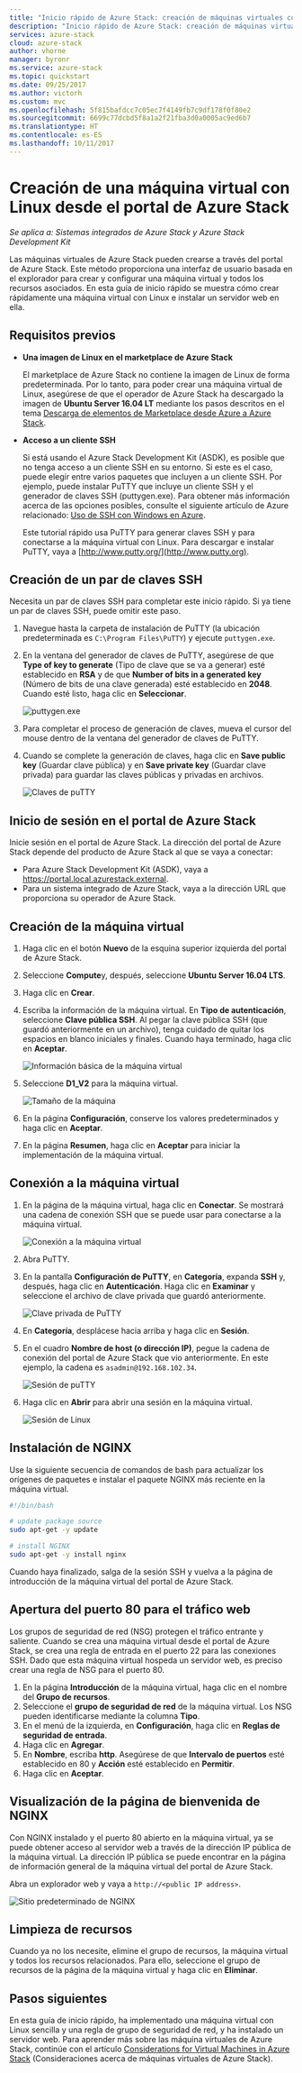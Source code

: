 ```yaml
---
title: "Inicio rápido de Azure Stack: creación de máquinas virtuales con el Portal"
description: "Inicio rápido de Azure Stack: creación de máquinas virtuales de Linux con el Portal"
services: azure-stack
cloud: azure-stack
author: vhorne
manager: byronr
ms.service: azure-stack
ms.topic: quickstart
ms.date: 09/25/2017
ms.author: victorh
ms.custom: mvc
ms.openlocfilehash: 5f815bafdcc7c05ec7f4149fb7c9df178f0f80e2
ms.sourcegitcommit: 6699c77dcbd5f8a1a2f21fba3d0a0005ac9ed6b7
ms.translationtype: HT
ms.contentlocale: es-ES
ms.lasthandoff: 10/11/2017
---
```

# <a name="create-a-linux-virtual-machine-with-the-azure-stack-portal"></a>Creación de una máquina virtual con Linux desde el portal de Azure Stack

*Se aplica a: Sistemas integrados de Azure Stack y Azure Stack Development Kit*

Las máquinas virtuales de Azure Stack pueden crearse a través del portal de Azure Stack. Este método proporciona una interfaz de usuario basada en el explorador para crear y configurar una máquina virtual y todos los recursos asociados. En esta guía de inicio rápido se muestra cómo crear rápidamente una máquina virtual con Linux e instalar un servidor web en ella.

## <a name="prerequisites"></a>Requisitos previos

* **Una imagen de Linux en el marketplace de Azure Stack**

   El marketplace de Azure Stack no contiene la imagen de Linux de forma predeterminada. Por lo tanto, para poder crear una máquina virtual de Linux, asegúrese de que el operador de Azure Stack ha descargado la imagen de **Ubuntu Server 16.04 LT** mediante los pasos descritos en el tema [Descarga de elementos de Marketplace desde Azure a Azure Stack](../azure-stack-download-azure-marketplace-item.md).

* **Acceso a un cliente SSH**

   Si está usando el Azure Stack Development Kit (ASDK), es posible que no tenga acceso a un cliente SSH en su entorno. Si este es el caso, puede elegir entre varios paquetes que incluyen a un cliente SSH. Por ejemplo, puede instalar PuTTY que incluye un cliente SSH y el generador de claves SSH (puttygen.exe). Para obtener más información acerca de las opciones posibles, consulte el siguiente artículo de Azure relacionado: [Uso de SSH con Windows en Azure](https://docs.microsoft.com/en-us/azure/virtual-machines/linux/ssh-from-windows#windows-packages-and-ssh-clients).

   Este tutorial rápido usa PuTTY para generar claves SSH y para conectarse a la máquina virtual con Linux. Para descargar e instalar PuTTY, vaya a [http://www.putty.org/](http://www.putty.org).

## <a name="create-an-ssh-key-pair"></a>Creación de un par de claves SSH

Necesita un par de claves SSH para completar este inicio rápido. Si ya tiene un par de claves SSH, puede omitir este paso.

1. Navegue hasta la carpeta de instalación de PuTTY (la ubicación predeterminada es ```C:\Program Files\PuTTY```) y ejecute ```puttygen.exe```.
2. En la ventana del generador de claves de PuTTY, asegúrese de que **Type of key to generate** (Tipo de clave que se va a generar) esté establecido en **RSA** y de que **Number of bits in a generated key** (Número de bits de una clave generada) esté establecido en **2048**. Cuando esté listo, haga clic en **Seleccionar**.

   ![puttygen.exe](media/azure-stack-quick-linux-portal/Putty01.PNG)

3. Para completar el proceso de generación de claves, mueva el cursor del mouse dentro de la ventana del generador de claves de PuTTY.
4. Cuando se complete la generación de claves, haga clic en **Save public key** (Guardar clave pública) y en **Save private key** (Guardar clave privada) para guardar las claves públicas y privadas en archivos.

   ![Claves de puTTY](media/azure-stack-quick-linux-portal/Putty02.PNG)



## <a name="sign-in-to-the-azure-stack-portal"></a>Inicio de sesión en el portal de Azure Stack

Inicie sesión en el portal de Azure Stack. La dirección del portal de Azure Stack depende del producto de Azure Stack al que se vaya a conectar:

* Para Azure Stack Development Kit (ASDK), vaya a https://portal.local.azurestack.external.
* Para un sistema integrado de Azure Stack, vaya a la dirección URL que proporciona su operador de Azure Stack.

## <a name="create-the-virtual-machine"></a>Creación de la máquina virtual

1. Haga clic en el botón **Nuevo** de la esquina superior izquierda del portal de Azure Stack.

2. Seleccione **Compute**y, después, seleccione **Ubuntu Server 16.04 LTS**.
3. Haga clic en **Crear**.

4. Escriba la información de la máquina virtual. En **Tipo de autenticación**, seleccione **Clave pública SSH**. Al pegar la clave pública SSH (que guardó anteriormente en un archivo), tenga cuidado de quitar los espacios en blanco iniciales y finales. Cuando haya terminado, haga clic en **Aceptar**.

   ![Información básica de la máquina virtual](media/azure-stack-quick-linux-portal/linux-01.PNG)

5. Seleccione **D1_V2** para la máquina virtual.

   ![Tamaño de la máquina](media/azure-stack-quick-linux-portal/linux-02.PNG)

6. En la página **Configuración**, conserve los valores predeterminados y haga clic en **Aceptar**.

7. En la página **Resumen**, haga clic en **Aceptar** para iniciar la implementación de la máquina virtual.


## <a name="connect-to-the-virtual-machine"></a>Conexión a la máquina virtual

1. En la página de la máquina virtual, haga clic en **Conectar**. Se mostrará una cadena de conexión SSH que se puede usar para conectarse a la máquina virtual.

   ![Conexión a la máquina virtual](media/azure-stack-quick-linux-portal/linux-03.PNG)

2. Abra PuTTY.
3. En la pantalla **Configuración de PuTTY**, en **Categoría**, expanda **SSH** y, después, haga clic en **Autenticación**. Haga clic en **Examinar** y seleccione el archivo de clave privada que guardó anteriormente.

   ![Clave privada de PuTTY](media/azure-stack-quick-linux-portal/Putty03.PNG)
4. En **Categoría**, desplácese hacia arriba y haga clic en **Sesión**.
5. En el cuadro **Nombre de host (o dirección IP)**, pegue la cadena de conexión del portal de Azure Stack que vio anteriormente. En este ejemplo, la cadena es ```asadmin@192.168.102.34```.
 
   ![Sesión de puTTY](media/azure-stack-quick-linux-portal/Putty04.PNG)
6. Haga clic en **Abrir** para abrir una sesión en la máquina virtual.

   ![Sesión de Linux](media/azure-stack-quick-linux-portal/Putty05.PNG)

## <a name="install-nginx"></a>Instalación de NGINX

Use la siguiente secuencia de comandos de bash para actualizar los orígenes de paquetes e instalar el paquete NGINX más reciente en la máquina virtual. 

```bash 
#!/bin/bash

# update package source
sudo apt-get -y update

# install NGINX
sudo apt-get -y install nginx
```

Cuando haya finalizado, salga de la sesión SSH y vuelva a la página de introducción de la máquina virtual del portal de Azure Stack.


## <a name="open-port-80-for-web-traffic"></a>Apertura del puerto 80 para el tráfico web 

Los grupos de seguridad de red (NSG) protegen el tráfico entrante y saliente. Cuando se crea una máquina virtual desde el portal de Azure Stack, se crea una regla de entrada en el puerto 22 para las conexiones SSH. Dado que esta máquina virtual hospeda un servidor web, es preciso crear una regla de NSG para el puerto 80.

1. En la página **Introducción** de la máquina virtual, haga clic en el nombre del **Grupo de recursos**.
2. Seleccione el **grupo de seguridad de red** de la máquina virtual. Los NSG pueden identificarse mediante la columna **Tipo**. 
3. En el menú de la izquierda, en **Configuración**, haga clic en **Reglas de seguridad de entrada**.
4. Haga clic en **Agregar**.
5. En **Nombre**, escriba **http**. Asegúrese de que **Intervalo de puertos** esté establecido en 80 y **Acción** esté establecido en **Permitir**. 
6. Haga clic en **Aceptar**.


## <a name="view-the-nginx-welcome-page"></a>Visualización de la página de bienvenida de NGINX

Con NGINX instalado y el puerto 80 abierto en la máquina virtual, ya se puede obtener acceso al servidor web a través de la dirección IP pública de la máquina virtual. La dirección IP pública se puede encontrar en la página de información general de la máquina virtual del portal de Azure Stack.

Abra un explorador web y vaya a ```http://<public IP address>```.

![Sitio predeterminado de NGINX](media/azure-stack-quick-linux-portal/linux-04.PNG)


## <a name="clean-up-resources"></a>Limpieza de recursos

Cuando ya no los necesite, elimine el grupo de recursos, la máquina virtual y todos los recursos relacionados. Para ello, seleccione el grupo de recursos de la página de la máquina virtual y haga clic en **Eliminar**.

## <a name="next-steps"></a>Pasos siguientes

En esta guía de inicio rápido, ha implementado una máquina virtual con Linux sencilla y una regla de grupo de seguridad de red, y ha instalado un servidor web. Para aprender más sobre las máquina virtuales de Azure Stack, continúe con el artículo [Considerations for Virtual Machines in Azure Stack](azure-stack-vm-considerations.md) (Consideraciones acerca de máquinas virtuales de Azure Stack).

